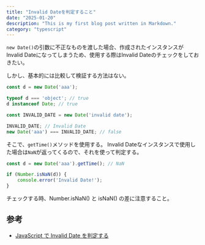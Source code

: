 ```yaml
---
title: "Invalid Dateを判定すること"
date: "2025-01-20"
description: "This is my first blog post written in Markdown."
category: "typescript"
---
```


`new Date()`の引数に不正なものを渡した場合、作成されたインスタンスがInvalid Dateになってしまうため、使用する際はInvalid Dateのチェックをしておきたい。

しかし、基本的には比較して検証する方法はない。
```js
const d = new Date('aaa');

typeof d === 'object'; // true
d instanceof Date; // true
```

```js
const INVALID_DATE = new Date('invalid date');

INVALID_DATE; // Invalid Date
new Date('aaa') === INVALID_DATE; // false
```

そこで、`getTime()`メソッドを使用する。
Invalid Dateなインスタンスで使用した場合は`NaN`が返ってくるので、それを使って判定する。

```js
const d = new Date('aaa').getTime(); // NaN

if (Number.isNaN(d)) {
	console.error('Invalid Date!');
}
```

チェックする時、Number.isNaN() と isNaN() の差に注意すること。

## 参考
- [JavaScript で Invalid Date を判定する](https://zenn.dev/lollipop_onl/articles/eoz-judge-js-invalid-date)
